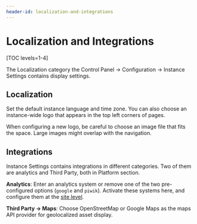 ```yaml
---
header-id: localization-and-integrations
---
```


# Localization and Integrations

[TOC levels=1-4]

The Localization category the Control Panel &rarr; Configuration &rarr;
Instance Settings contains display settings.

## Localization

Set the default instance language and time zone. You can also choose an
instance-wide logo that appears in the top left corners of pages. 

When configuring a new logo, be careful to choose an image file that fits the
space. Large images might overlap with the navigation. 

## Integrations

Instance Settings contains integrations in different categories. Two of them
are analytics and Third Party, both in Platform section.

**Analytics**: Enter an analytics system or remove one of the two
pre-configured options (`google` and `piwik`). Activate these systems here, and
configure them at the 
[site level](/docs/7-2/user/-/knowledge_base/u/advanced-site-settings#analytics).

**Third Party &rarr; Maps**: Choose OpenStreetMap or Google Maps as the maps API provider for
geolocalized asset display.

